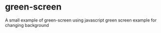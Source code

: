 # green-screen
A small example of green-screen using javascript
green screen example for changing background
